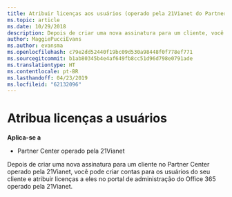 ```yaml
---
title: Atribuir licenças aos usuários (operado pela 21Vianet do Partner Center)
ms.topic: article
ms.date: 10/29/2018
description: Depois de criar uma nova assinatura para um cliente, você pode criar contas de usuário e atribuir licenças a usuários específicos no seu operado pela 21Vianet portal do Office 365.
author: MaggiePucciEvans
ms.author: evansma
ms.openlocfilehash: c79e2dd52440f19bc09d530a98448f0f778ef771
ms.sourcegitcommit: b1ab80345b4e4af649fb8cc51d96d798e0791ade
ms.translationtype: HT
ms.contentlocale: pt-BR
ms.lasthandoff: 04/23/2019
ms.locfileid: "62132096"
---
```

# <a name="assign-licenses-to-users"></a>Atribua licenças a usuários

**Aplica-se a**

-   Partner Center operado pela 21Vianet


Depois de criar uma nova assinatura para um cliente no Partner Center operado pela 21Vianet, você pode criar contas para os usuários do seu cliente e atribuir licenças a eles no portal de administração do Office 365 operado pela 21Vianet. 


